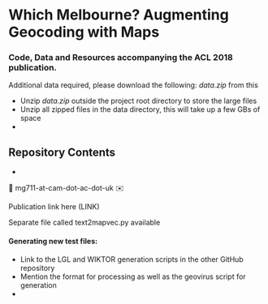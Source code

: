 # Which Melbourne? Augmenting Geocoding with Maps

### Code, Data and Resources accompanying the ACL 2018 publication.

Additional data required, please download the following: *data.zip* from this <LINK>

* Unzip *data.zip* outside the project root directory to store the large files
* Unzip all zipped files in the data directory, this will take up a few GBs of space
*

## Repository Contents
*

:email: mg711-at-cam-dot-ac-dot-uk :envelope:

Publication link here (LINK)

Separate file called text2mapvec.py available

#### Generating new test files:
* Link to the LGL and WIKTOR generation scripts in the other GitHub repository
* Mention the format for processing as well as the geovirus script for generation
*